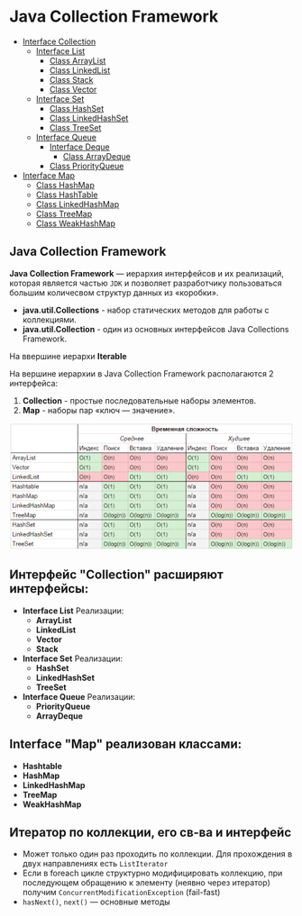 # Java Collection Framework

+ [Interface Collection](src/main/java/kovteba/interfacecollection)
    + [Interface List](src/main/java/kovteba/interfacecollection/interfacelist)
        + [Class ArrayList](src/main/java/kovteba/interfacecollection/interfacelist/classarraylist)
        + [Class LinkedList](src/main/java/kovteba/interfacecollection/interfacelist/classlinkedlist)
        + [Class Stack](src/main/java/kovteba/interfacecollection/interfacelist/classstack)
        + [Class Vector](src/main/java/kovteba/interfacecollection/interfacelist/classvector)
    + [Interface Set](src/main/java/kovteba/interfacecollection/interfaceset)
        + [Class HashSet](src/main/java/kovteba/interfacecollection/interfaceset/classhashset)
        + [Class LinkedHashSet](src/main/java/kovteba/interfacecollection/interfaceset/classlinkedhashset)
        + [Class TreeSet](src/main/java/kovteba/interfacecollection/interfaceset/classtreeset)
    + [Interface Queue](src/main/java/kovteba/interfacecollection/interfacequeue)
        + [Interface Deque](src/main/java/kovteba/interfacecollection/interfacequeue/interfacedeque)
            + [Class ArrayDeque](src/main/java/kovteba/interfacecollection/interfacequeue/interfacedeque/classarraydeque)
        + [Class PriorityQueue](src/main/java/kovteba/interfacecollection/interfacequeue/classpriorityqueue)
+ [Interface Map](src/main/java/kovteba/interfacemap)
    + [Class HashMap](src/main/java/kovteba/interfacemap/classhashmap)
    + [Class HashTable](src/main/java/kovteba/interfacemap/classhashtable)
    + [Class LinkedHashMap](src/main/java/kovteba/interfacemap/classlinkedhashmap)
    + [Class TreeMap](src/main/java/kovteba/interfacemap/classtreemap)
    + [Class WeakHashMap](src/main/java/kovteba/interfacemap/classweakhashmap)

## Java Collection Framework

__Java Collection Framework__ — иерархия интерфейсов и их реализаций, которая является частью `JDK` и позволяет 
разработчику пользоваться большим количесвом структур данных из «коробки».        

- __java.util.Collections__ - набор статических методов для работы с коллекциями.
- __java.util.Collection__ - один из основных интерфейсов Java Collections Framework.

На ввершине иерархи __Iterable__

На вершине иерархии в Java Collection Framework располагаются 2 интерфейса: 
1. __Collection__ - простые последовательные наборы элементов. 
2. __Map__ - наборы пар «ключ — значение».

![BigONotation](img/BigONotation.png)

## **Интерфейс "Collection" расширяют интерфейсы:**
+ __Interface List__ Реализации:
    + __ArrayList__
    + __LinkedList__
    + __Vector__
    + __Stack__ 
+ __Interface Set__ Реализации:
    + __HashSet__
    + __LinkedHashSet__ 
    + __TreeSet__
+ __Interface Queue__ Реализации:
    + __PriorityQueue__ 
    + __ArrayDeque__ 
    
## Interface "Map" реализован классами:
+ __Hashtable__
+ __HashMap__
+ __LinkedHashMap__
+ __TreeMap__ 
+ __WeakHashMap__

## Итератор по коллекции, его св-ва и интерфейс 
- Может только один раз проходить по коллекции. Для прохождения в двух направлениях есть `ListIterator`
- Если в foreach цикле структурно модифицировать коллекцию, при последующем обращению к элементу (неявно через итератор) 
    получим `ConcurrentModificationException` (fail-fast)
- `hasNext()`, `next()` — основные методы
    